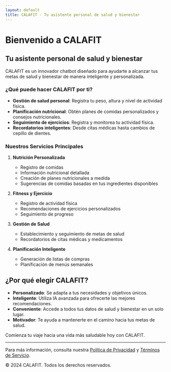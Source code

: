 ```yaml
---
layout: default
title: CALAFIT - Tu asistente personal de salud y bienestar
---
```


<head>
    <link rel="shortcut icon" type="image/x-icon" href="favicon.ico">
</head>

# Bienvenido a CALAFIT

## Tu asistente personal de salud y bienestar

CALAFIT es un innovador chatbot diseñado para ayudarte a alcanzar tus metas de salud y bienestar de manera inteligente y personalizada.

### ¿Qué puede hacer CALAFIT por ti?

- **Gestión de salud personal**: Registra tu peso, altura y nivel de actividad física.
- **Planificación nutricional**: Obtén planes de comidas personalizados y consejos nutricionales.
- **Seguimiento de ejercicios**: Registra y monitorea tu actividad física.
- **Recordatorios inteligentes**: Desde citas médicas hasta cambios de cepillo de dientes.

### Nuestros Servicios Principales

1. **Nutrición Personalizada**
   - Registro de comidas
   - Información nutricional detallada
   - Creación de planes nutricionales a medida
   - Sugerencias de comidas basadas en tus ingredientes disponibles

2. **Fitness y Ejercicio**
   - Registro de actividad física
   - Recomendaciones de ejercicios personalizados
   - Seguimiento de progreso

3. **Gestión de Salud**
   - Establecimiento y seguimiento de metas de salud
   - Recordatorios de citas médicas y medicamentos

4. **Planificación Inteligente**
   - Generación de listas de compras
   - Planificación de menús semanales

## ¿Por qué elegir CALAFIT?

- **Personalizado**: Se adapta a tus necesidades y objetivos únicos.
- **Inteligente**: Utiliza IA avanzada para ofrecerte las mejores recomendaciones.
- **Conveniente**: Accede a todos tus datos de salud y bienestar en un solo lugar.
- **Motivador**: Te ayuda a mantenerte en el camino hacia tus metas de salud.

Comienza tu viaje hacia una vida más saludable hoy con CALAFIT.

---

Para más información, consulta nuestra [Política de Privacidad](privacy-policy.md) y [Términos de Servicio](terms-of-service.md).

© 2024 CALAFIT. Todos los derechos reservados.
